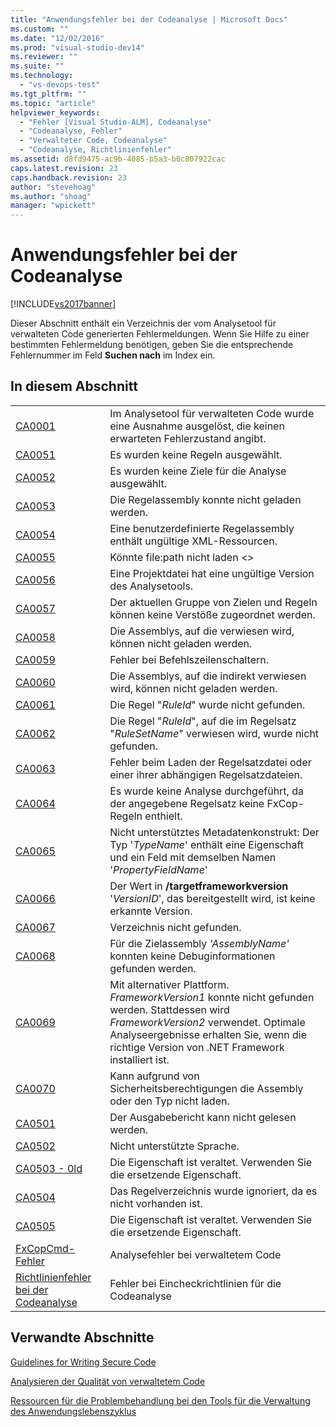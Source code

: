 ```yaml
---
title: "Anwendungsfehler bei der Codeanalyse | Microsoft Docs"
ms.custom: ""
ms.date: "12/02/2016"
ms.prod: "visual-studio-dev14"
ms.reviewer: ""
ms.suite: ""
ms.technology: 
  - "vs-devops-test"
ms.tgt_pltfrm: ""
ms.topic: "article"
helpviewer_keywords: 
  - "Fehler [Visual Studio-ALM], Codeanalyse"
  - "Codeanalyse, Fehler"
  - "Verwalteter Code, Codeanalyse"
  - "Codeanalyse, Richtlinienfehler"
ms.assetid: d8fd9475-ac9b-4085-b5a3-b0c807922cac
caps.latest.revision: 23
caps.handback.revision: 23
author: "stevehoag"
ms.author: "shoag"
manager: "wpickett"
---
```

# Anwendungsfehler bei der Codeanalyse
[!INCLUDE[vs2017banner](../code-quality/includes/vs2017banner.md)]

Dieser Abschnitt enthält ein Verzeichnis der vom Analysetool für verwalteten Code generierten Fehlermeldungen.  Wenn Sie Hilfe zu einer bestimmten Fehlermeldung benötigen, geben Sie die entsprechende Fehlernummer im Feld **Suchen nach** im Index ein.  
  
## In diesem Abschnitt  
  
|||  
|-|-|  
|[CA0001](../misc/ca0001.md)|Im Analysetool für verwalteten Code wurde eine Ausnahme ausgelöst, die keinen erwarteten Fehlerzustand angibt.|  
|[CA0051](../misc/ca0051.md)|Es wurden keine Regeln ausgewählt.|  
|[CA0052](../misc/ca0052.md)|Es wurden keine Ziele für die Analyse ausgewählt.|  
|[CA0053](../misc/ca0053.md)|Die Regelassembly konnte nicht geladen werden.|  
|[CA0054](../misc/ca0054.md)|Eine benutzerdefinierte Regelassembly enthält ungültige XML\-Ressourcen.|  
|[CA0055](../misc/ca0055.md)|Könnte file:path nicht laden \<\>|  
|[CA0056](../misc/ca0056.md)|Eine Projektdatei hat eine ungültige Version des Analysetools.|  
|[CA0057](../misc/ca0057.md)|Der aktuellen Gruppe von Zielen und Regeln können keine Verstöße zugeordnet werden.|  
|[CA0058](../misc/ca0058.md)|Die Assemblys, auf die verwiesen wird, können nicht geladen werden.|  
|[CA0059](../misc/ca0059.md)|Fehler bei Befehlszeilenschaltern.|  
|[CA0060](../misc/ca0060.md)|Die Assemblys, auf die indirekt verwiesen wird, können nicht geladen werden.|  
|[CA0061](../misc/ca0061.md)|Die Regel "*RuleId*" wurde nicht gefunden.|  
|[CA0062](../misc/ca0062.md)|Die Regel "*RuleId*", auf die im Regelsatz "*RuleSetName*" verwiesen wird, wurde nicht gefunden.|  
|[CA0063](../misc/ca0063.md)|Fehler beim Laden der Regelsatzdatei oder einer ihrer abhängigen Regelsatzdateien.|  
|[CA0064](../misc/ca0064.md)|Es wurde keine Analyse durchgeführt, da der angegebene Regelsatz keine FxCop\-Regeln enthielt.|  
|[CA0065](../misc/ca0065.md)|Nicht unterstütztes Metadatenkonstrukt: Der Typ '*TypeName*' enthält eine Eigenschaft und ein Feld mit demselben Namen '*PropertyFieldName*'|  
|[CA0066](../misc/ca0066.md)|Der Wert in **\/targetframeworkversion** '*VersionID*', das bereitgestellt wird, ist keine erkannte Version.|  
|[CA0067](../misc/ca0067.md)|Verzeichnis nicht gefunden.|  
|[CA0068](../misc/ca0068.md)|Für die Zielassembly *'AssemblyName'* konnten keine Debuginformationen gefunden werden.|  
|[CA0069](../misc/ca0069.md)|Mit alternativer Plattform.  *FrameworkVersion1* konnte nicht gefunden werden.  Stattdessen wird *FrameworkVersion2* verwendet.  Optimale Analyseergebnisse erhalten Sie, wenn die richtige Version von .NET Framework installiert ist.|  
|[CA0070](../misc/ca0070.md)|Kann aufgrund von Sicherheitsberechtigungen die Assembly oder den Typ nicht laden.|  
|[CA0501](../misc/ca0501.md)|Der Ausgabebericht kann nicht gelesen werden.|  
|[CA0502](../misc/ca0502.md)|Nicht unterstützte Sprache.|  
|[CA0503 \- 0ld](http://msdn.microsoft.com/de-de/759d25b0-2666-4a51-b369-9f2a5e7a2fb5)|Die Eigenschaft ist veraltet.  Verwenden Sie die ersetzende Eigenschaft.|  
|[CA0504](../misc/ca0504.md)|Das Regelverzeichnis wurde ignoriert, da es nicht vorhanden ist.|  
|[CA0505](../misc/ca0505.md)|Die Eigenschaft ist veraltet.  Verwenden Sie die ersetzende Eigenschaft.|  
|[FxCopCmd\-Fehler](../misc/fxcopcmd-errors.md)|Analysefehler bei verwaltetem Code|  
|[Richtlinienfehler bei der Codeanalyse](../code-quality/code-analysis-policy-errors.md)|Fehler bei Eincheckrichtlinien für die Codeanalyse|  
  
## Verwandte Abschnitte  
 [Guidelines for Writing Secure Code](http://msdn.microsoft.com/de-de/9892fd19-45cd-44b6-9fa8-10f1b5cb6ea4)  
  
 [Analysieren der Qualität von verwaltetem Code](../code-quality/analyzing-managed-code-quality-by-using-code-analysis.md)  
  
 [Ressourcen für die Problembehandlung bei den Tools für die Verwaltung des Anwendungslebenszyklus](../Topic/Resources%20for%20Troubleshooting%20Errors%20in%20Application%20Lifecycle%20Management%20Tools.md)